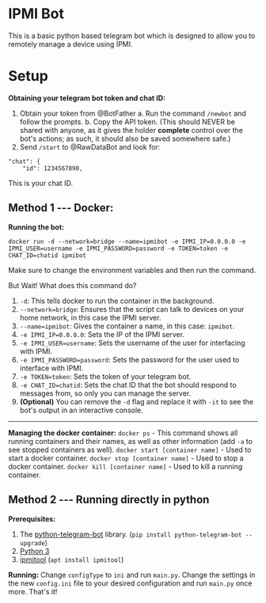 # IPMI Bot
This is a basic python based telegram bot which is designed to allow you to remotely manage a device using IPMI.

# Setup
**Obtaining your telegram bot token and chat ID:**
1. Obtain your token from @BotFather
	a. Run the command `/newbot` and follow the prompts.
	b. Copy the API token. (This should NEVER be shared with anyone, as it gives the holder **complete** control over the bot's actions; as such, it should also be saved somewhere safe.)
2. Send `/start` to @RawDataBot and look for:
```
"chat": {
	"id": 1234567890,
```
This is your chat ID.
## Method 1 --- Docker:

**Running the bot:**

`docker run -d --network=bridge --name=ipmibot -e IPMI_IP=0.0.0.0 -e IPMI_USER=username -e IPMI_PASSWORD=password -e TOKEN=token -e CHAT_ID=chatid ipmibot`

Make sure to change the environment variables and then run the command.

But Wait! What does this command do?

 1. `-d`: This tells docker to run the container in the background.
 2. `--network=bridge`: Ensures that the script can talk to devices on your home network, in this case the IPMI server.
 3. `--name=ipmibot`: Gives the container a name, in this case: `ipmibot`.
 4. `-e IPMI_IP=0.0.0.0`: Sets the IP of the IPMI server.
 5. `-e IPMI_USER=username`: Sets the username of the user for interfacing with IPMI.
 6. `-e IPMI_PASSWORD=password`: Sets the password for the user used to interface with IPMI.
 7. `-e TOKEN=token`: Sets the token of your telegram bot.
 8. `-e CHAT_ID=chatid`: Sets the chat ID that the bot should respond to messages from, so only you can manage the server.
 9. **(Optional)** You can remove the `-d` flag and replace it with `-it` to see the bot's output in an interactive console.

---

**Managing the docker container:**
`docker ps` - This command shows all running containers and their names, as well as other information (add `-a` to see stopped containers as well).
`docker start [container name]` - Used to start a docker container.
`docker stop [container name]` - Used to stop a docker container.
`docker kill [container name]` - Used to kill a running container.

## Method 2 --- Running directly in python
**Prerequisites:**
1. The [python-telegram-bot](https://github.com/python-telegram-bot/python-telegram-bot) library. (`pip install python-telegram-bot --upgrade`)
2. [Python 3](https://python.org)
3. [ipmitool](https://www.ibm.com/docs/en/power8/8335-GTA?topic=overview-ipmitool) (`apt install ipmitool`)

**Running:**
Change `configType` to `ini` and run `main.py`. Change the settings in the new `config.ini` file to your desired configuration and run `main.py` once more. That's it!
